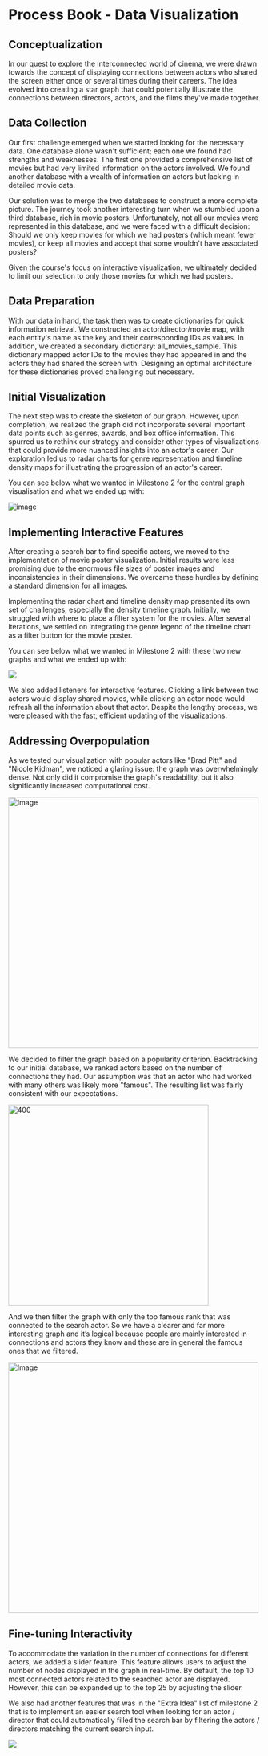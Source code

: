# Process Book - Data Visualization

## Conceptualization

In our quest to explore the interconnected world of cinema, we were drawn towards the concept of displaying connections between actors who shared the screen either once or several times during their careers. The idea evolved into creating a star graph that could potentially illustrate the connections between directors, actors, and the films they've made together.

## Data Collection
Our first challenge emerged when we started looking for the necessary data. One database alone wasn't sufficient; each one we found had strengths and weaknesses. The first one provided a comprehensive list of movies but had very limited information on the actors involved. We found another database with a wealth of information on actors but lacking in detailed movie data.

Our solution was to merge the two databases to construct a more complete picture. The journey took another interesting turn when we stumbled upon a third database, rich in movie posters. Unfortunately, not all our movies were represented in this database, and we were faced with a difficult decision: Should we only keep movies for which we had posters (which meant fewer movies), or keep all movies and accept that some wouldn't have associated posters?

Given the course's focus on interactive visualization, we ultimately decided to limit our selection to only those movies for which we had posters.

## Data Preparation

With our data in hand, the task then was to create dictionaries for quick information retrieval. We constructed an actor/director/movie map, with each entity's name as the key and their corresponding IDs as values. In addition, we created a secondary dictionary: all_movies_sample. This dictionary mapped actor IDs to the movies they had appeared in and the actors they had shared the screen with. Designing an optimal architecture for these dictionaries proved challenging but necessary.

## Initial Visualization

The next step was to create the skeleton of our graph. However, upon completion, we realized the graph did not incorporate several important data points such as genres, awards, and box office information. This spurred us to rethink our strategy and consider other types of visualizations that could provide more nuanced insights into an actor's career. Our exploration led us to radar charts for genre representation and timeline density maps for illustrating the progression of an actor's career.

You can see below what we wanted in Milestone 2 for the central graph visualisation and what we ended up with:


![image](https://github.com/com-480-data-visualization/project-2023-ak_team/assets/61150130/86c6db85-5442-452c-be13-cac7ebf8cca2)


## Implementing Interactive Features

After creating a search bar to find specific actors, we moved to the implementation of movie poster visualization. Initial results were less promising due to the enormous file sizes of poster images and inconsistencies in their dimensions. We overcame these hurdles by defining a standard dimension for all images.

Implementing the radar chart and timeline density map presented its own set of challenges, especially the density timeline graph. Initially, we struggled with where to place a filter system for the movies. After several iterations, we settled on integrating the genre legend of the timeline chart as a filter button for the movie poster.

You can see below what we wanted in Milestone 2 with these two new graphs and what we ended up with:


<img src="https://github.com/com-480-data-visualization/project-2023-ak_team/assets/61150130/553d3340-bbe4-443a-8d9c-4f6a29356443">


We also added listeners for interactive features. Clicking a link between two actors would display shared movies, while clicking an actor node would refresh all the information about that actor. Despite the lengthy process, we were pleased with the fast, efficient updating of the visualizations.


## Addressing Overpopulation

As we tested our visualization with popular actors like "Brad Pitt" and "Nicole Kidman", we noticed a glaring issue: the graph was overwhelmingly dense. Not only did it compromise the graph's readability, but it also significantly increased computational cost.

<img src="https://github.com/com-480-data-visualization/project-2023-ak_team/assets/61150130/e050387e-ec13-4347-ada9-cf32499b9e15" width="500" alt="Image">

We decided to filter the graph based on a popularity criterion. Backtracking to our initial database, we ranked actors based on the number of connections they had. Our assumption was that an actor who had worked with many others was likely more "famous". The resulting list was fairly consistent with our expectations.

<img src="https://github.com/com-480-data-visualization/project-2023-ak_team/assets/61150130/7282d5a2-8106-401a-9645-7b553d487a9e" width="400" alt="400">


And we then filter the graph with only the top famous rank that was connected to the search actor. So we have a clearer and far more interesting graph and it’s logical because people are mainly interested in connections and actors they know and these are in general the famous ones that we filtered. 

<img src="https://github.com/com-480-data-visualization/project-2023-ak_team/assets/61150130/e885aca3-0ad5-4d0e-bd0e-1257fcf0b364" width="500" alt="Image">


## Fine-tuning Interactivity

To accommodate the variation in the number of connections for different actors, we added a slider feature. This feature allows users to adjust the number of nodes displayed in the graph in real-time. By default, the top 10 most connected actors related to the searched actor are displayed. However, this can be expanded up to the top 25 by adjusting the slider.

We also had another features that was in the "Extra Idea" list of milestone 2 that is to implement an easier search tool when looking for an actor / director that could automatically filled the search bar by filtering the actors / directors matching the current search input.

<img src="https://github.com/com-480-data-visualization/project-2023-ak_team/assets/61150130/715385c9-2806-47e9-9028-238ac37dda7f">




